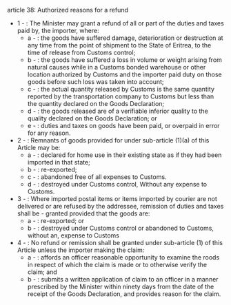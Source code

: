 article 38: Authorized reasons for a refund 

<ul>
			<li>1 - : The Minister may grant a refund of all or part of the duties and taxes paid by, the importer, where: <ul>
						<li>a - : the goods have suffered damage, deterioration or destruction at any time from the point of shipment to the State of Eritrea, to the time of release from Customs control; <ul>
						</ul></li>						<li>b - : the goods have suffered a loss in volume or weight arising from natural causes while in a Customs bonded warehouse or other location authorized by Customs and the importer paid duty on those goods before such loss was taken into account;<ul>
						</ul></li>						<li>c - : the actual quantity released by Customs is the same quantity reported by the transportation company to Customs but less than the quantity declared on the Goods Declaration;<ul>
						</ul></li>						<li>d - : the goods released are of a verifiable inferior quality to the quality declared on the Goods Declaration; or <ul>
						</ul></li>						<li>e - : duties and taxes on goods have been paid, or overpaid in error for any reason. <ul>
						</ul></li>			</ul></li>			<li>2 - : Remnants of goods provided for under sub-article (1)(a) of this Article may be: <ul>
						<li>a - : declared for home use in their existing state as if they had been imported in that state;<ul>
						</ul></li>						<li>b - : re-exported;<ul>
						</ul></li>						<li>c - : abandoned free of all expenses to Customs. <ul>
						</ul></li>						<li>d - : destroyed under Customs control, Without any expense to Customs. <ul>
						</ul></li>			</ul></li>			<li>3 - : Where imported postal items or items imported by courier are not delivered or are refused by the addressee, remission of duties and taxes shall be - granted provided that the goods are:<ul>
						<li>a - : re-exported; or <ul>
						</ul></li>						<li>b - : destroyed under Customs control or abandoned to Customs, without an, expense to Customs <ul>
						</ul></li>			</ul></li>			<li>4 - : No refund or remission shall be granted under sub-article (1) of this Article unless the importer making the claim: <ul>
						<li>a - : affords an officer reasonable opportunity to examine the roods in respect of which the claim is made or to otherwise verify the claim; and <ul>
						</ul></li>						<li>b - : submits a written application of claim to an officer in a manner prescribed by the Minister within ninety days from the date of the receipt of the Goods Declaration, and provides reason for the claim. <ul>
						</ul></li>			</ul></li></ul>